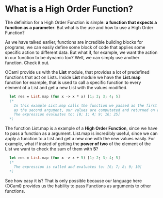 # What is a High Order Function?
The definition for a High Order Function is simple: **a function that expects a function as a parameter**. But what is the use and how to use a High Order Function?

As we have talked earlier, functions are incredible building blocks for programs, we can easily define some block of code that applies some specific action to different data. But what if, for example, we want the action in our function to be dynamic too? Well, we can simply use another function. Check it out.

OCaml provide us with the **List** module, that provides a lot of predefined functions that act on Lists. Inside **List** module we have the **List.map** function for example, that is used to call a specific function to every element of a List and get a new List with the values modified.

```ocaml
  let res = List.map (fun x -> x * x) [1; 2; 3; 4; 5] 
  (* 
    In this example List.map calls the function we passed as the first argument to every element of the list we passed
    as the second argument, our values are computated and returned on a new List
    The expression evaluates to: [0; 1; 4; 9; 16; 25]
  *)
```

The function List.map is a example of a **High Order Function**, since we have to pass a function as a argument. List.map is incredibly useful, since we can apply a function to a List and get a new one with the new values easily. For example, what if insted of getting the **power of two** of the element of the List we want to check the sum of them with **5**? 

```ocaml
  let res = List.map (fun x -> x + 5) [1; 2; 3; 4; 5] 
  (* 
    The expression is called and evaluates to: [6; 7; 8; 9; 10]
  *)
```

See how easy it is? That is only possible because our language here (OCaml) provides us the hability to pass Functions as arguments to other functions.